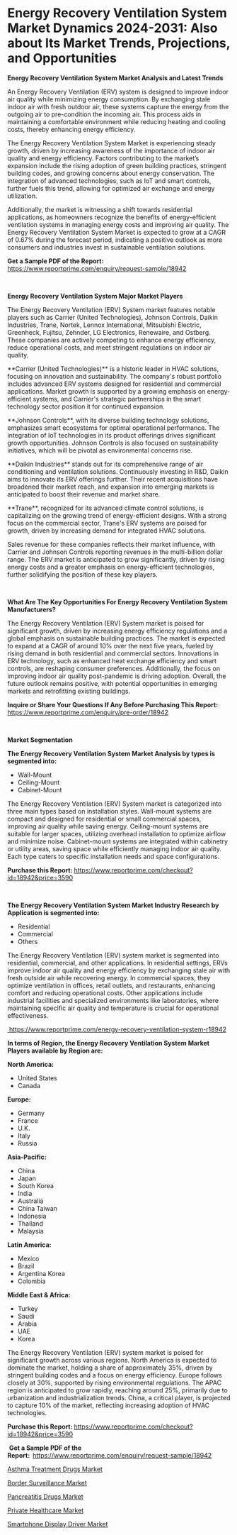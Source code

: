 <p><h1>Energy Recovery Ventilation System Market Dynamics 2024-2031: Also about Its Market Trends, Projections, and Opportunities</h1></p><p><strong>Energy Recovery Ventilation System Market Analysis and Latest Trends</strong></p>
<p><p>An Energy Recovery Ventilation (ERV) system is designed to improve indoor air quality while minimizing energy consumption. By exchanging stale indoor air with fresh outdoor air, these systems capture the energy from the outgoing air to pre-condition the incoming air. This process aids in maintaining a comfortable environment while reducing heating and cooling costs, thereby enhancing energy efficiency.</p><p>The Energy Recovery Ventilation System Market is experiencing steady growth, driven by increasing awareness of the importance of indoor air quality and energy efficiency. Factors contributing to the market’s expansion include the rising adoption of green building practices, stringent building codes, and growing concerns about energy conservation. The integration of advanced technologies, such as IoT and smart controls, further fuels this trend, allowing for optimized air exchange and energy utilization. </p><p>Additionally, the market is witnessing a shift towards residential applications, as homeowners recognize the benefits of energy-efficient ventilation systems in managing energy costs and improving air quality. The Energy Recovery Ventilation System Market is expected to grow at a CAGR of 0.67% during the forecast period, indicating a positive outlook as more consumers and industries invest in sustainable ventilation solutions.</p></p>
<p><strong>Get a Sample PDF of the Report:&nbsp;</strong> <a href="https://www.reportprime.com/enquiry/request-sample/18942?utm_campaign=1108&utm_medium=2&utm_source=Github&utm_content=ia&utm_term=22112024&utm_id=energy-recovery-ventilation-system">https://www.reportprime.com/enquiry/request-sample/18942</a></p>
<p>&nbsp;</p>
<p><strong>Energy Recovery Ventilation System Major Market Players</strong></p>
<p><p>The Energy Recovery Ventilation (ERV) System market features notable players such as Carrier (United Technologies), Johnson Controls, Daikin Industries, Trane, Nortek, Lennox International, Mitsubishi Electric, Greenheck, Fujitsu, Zehnder, LG Electronics, Renewaire, and Ostberg. These companies are actively competing to enhance energy efficiency, reduce operational costs, and meet stringent regulations on indoor air quality.</p><p>**Carrier (United Technologies)** is a historic leader in HVAC solutions, focusing on innovation and sustainability. The company's robust portfolio includes advanced ERV systems designed for residential and commercial applications. Market growth is supported by a growing emphasis on energy-efficient systems, and Carrier's strategic partnerships in the smart technology sector position it for continued expansion.</p><p>**Johnson Controls**, with its diverse building technology solutions, emphasizes smart ecosystems for optimal operational performance. The integration of IoT technologies in its product offerings drives significant growth opportunities. Johnson Controls is also focused on sustainability initiatives, which will be pivotal as environmental concerns rise.</p><p>**Daikin Industries** stands out for its comprehensive range of air conditioning and ventilation solutions. Continuously investing in R&D, Daikin aims to innovate its ERV offerings further. Their recent acquisitions have broadened their market reach, and expansion into emerging markets is anticipated to boost their revenue and market share.</p><p>**Trane**, recognized for its advanced climate control solutions, is capitalizing on the growing trend of energy-efficient designs. With a strong focus on the commercial sector, Trane's ERV systems are poised for growth, driven by increasing demand for integrated HVAC solutions.</p><p>Sales revenue for these companies reflects their market influence, with Carrier and Johnson Controls reporting revenues in the multi-billion dollar range. The ERV market is anticipated to grow significantly, driven by rising energy costs and a greater emphasis on energy-efficient technologies, further solidifying the position of these key players.</p></p>
<p>&nbsp;</p>
<p><strong>What Are The Key Opportunities For Energy Recovery Ventilation System Manufacturers?</strong></p>
<p><p>The Energy Recovery Ventilation (ERV) System market is poised for significant growth, driven by increasing energy efficiency regulations and a global emphasis on sustainable building practices. The market is expected to expand at a CAGR of around 10% over the next five years, fueled by rising demand in both residential and commercial sectors. Innovations in ERV technology, such as enhanced heat exchange efficiency and smart controls, are reshaping consumer preferences. Additionally, the focus on improving indoor air quality post-pandemic is driving adoption. Overall, the future outlook remains positive, with potential opportunities in emerging markets and retrofitting existing buildings.</p></p>
<p><strong>Inquire or Share Your Questions If Any Before Purchasing This Report:</strong> <a href="https://www.reportprime.com/enquiry/pre-order/18942?utm_campaign=1108&utm_medium=2&utm_source=Github&utm_content=ia&utm_term=22112024&utm_id=energy-recovery-ventilation-system">https://www.reportprime.com/enquiry/pre-order/18942</a></p>
<p>&nbsp;</p>
<p><strong>Market Segmentation</strong></p>
<p><strong>The Energy Recovery Ventilation System Market Analysis by types is segmented into:</strong></p>
<p><ul><li>Wall-Mount</li><li>Ceiling-Mount</li><li>Cabinet-Mount</li></ul></p>
<p><p>The Energy Recovery Ventilation (ERV) System market is categorized into three main types based on installation styles. Wall-mount systems are compact and designed for residential or small commercial spaces, improving air quality while saving energy. Ceiling-mount systems are suitable for larger spaces, utilizing overhead installation to optimize airflow and minimize noise. Cabinet-mount systems are integrated within cabinetry or utility areas, saving space while efficiently managing indoor air quality. Each type caters to specific installation needs and space configurations.</p></p>
<p><strong>Purchase this Report:&nbsp;</strong><a href="https://www.reportprime.com/checkout?id=18942&price=3590&utm_campaign=1108&utm_medium=2&utm_source=Github&utm_content=ia&utm_term=22112024&utm_id=energy-recovery-ventilation-system">https://www.reportprime.com/checkout?id=18942&price=3590</a></p>
<p>&nbsp;</p>
<p><strong>The Energy Recovery Ventilation System Market Industry Research by Application is segmented into:</strong></p>
<p><ul><li>Residential</li><li>Commercial</li><li>Others</li></ul></p>
<p><p>The Energy Recovery Ventilation (ERV) system market is segmented into residential, commercial, and other applications. In residential settings, ERVs improve indoor air quality and energy efficiency by exchanging stale air with fresh outside air while recovering energy. In commercial spaces, they optimize ventilation in offices, retail outlets, and restaurants, enhancing comfort and reducing operational costs. Other applications include industrial facilities and specialized environments like laboratories, where maintaining specific air quality and temperature is crucial for operational effectiveness.</p></p>
<p><a href="https://www.reportprime.com/energy-recovery-ventilation-system-r18942?utm_campaign=1108&utm_medium=2&utm_source=Github&utm_content=ia&utm_term=22112024&utm_id=energy-recovery-ventilation-system">&nbsp;https://www.reportprime.com/energy-recovery-ventilation-system-r18942</a></p>
<p><strong>In terms of Region, the Energy Recovery Ventilation System Market Players available by Region are:</strong></p>
<p>
    <p> <strong> North America: </strong>
        <ul>
            <li>United States</li>
            <li>Canada</li>
        </ul>
        </p> 
    <p> <strong> Europe: </strong>
        <ul>
            <li>Germany</li>
            <li>France</li>
            <li>U.K.</li>
            <li>Italy</li>
            <li>Russia</li>
        </ul>
        </p> 
    <p> <strong> Asia-Pacific: </strong>
        <ul>
            <li>China</li>
            <li>Japan</li>
            <li>South Korea</li>
            <li>India</li>
            <li>Australia</li>
            <li>China Taiwan</li>
            <li>Indonesia</li>
            <li>Thailand</li>
            <li>Malaysia</li>
        </ul>
        </p> 
    <p> <strong> Latin America: </strong>
        <ul>
            <li>Mexico</li>
            <li>Brazil</li>
            <li>Argentina Korea</li>
            <li>Colombia</li>
        </ul>
        </p> 
    <p> <strong> Middle East & Africa: </strong>
        <ul>
            <li>Turkey</li>
            <li>Saudi</li>
            <li>Arabia</li>
            <li>UAE</li>
            <li>Korea</li>
        </ul>
    </p>
    </p>
<p><p>The Energy Recovery Ventilation (ERV) system market is poised for significant growth across various regions. North America is expected to dominate the market, holding a share of approximately 35%, driven by stringent building codes and a focus on energy efficiency. Europe follows closely at 30%, supported by rising environmental regulations. The APAC region is anticipated to grow rapidly, reaching around 25%, primarily due to urbanization and industrialization trends. China, a critical player, is projected to capture 10% of the market, reflecting increasing adoption of HVAC technologies.</p></p>
<p><strong>Purchase this Report: </strong><a href="https://www.reportprime.com/checkout?id=18942&price=3590&utm_campaign=1108&utm_medium=2&utm_source=Github&utm_content=ia&utm_term=22112024&utm_id=energy-recovery-ventilation-system">https://www.reportprime.com/checkout?id=18942&price=3590</a></p>
<p>&nbsp;<strong>Get a Sample PDF of the Report:&nbsp;&nbsp;</strong><a href="https://www.reportprime.com/enquiry/request-sample/18942?utm_campaign=1108&utm_medium=2&utm_source=Github&utm_content=ia&utm_term=22112024&utm_id=energy-recovery-ventilation-system">https://www.reportprime.com/enquiry/request-sample/18942</a></p>
<p><strong></strong></p>
<p><p><a href="https://issuu.com/reportprime-2/docs/asthma-treatment-drugs-market-size-_0e4d47ebfd2f43?utm_campaign=1108&utm_medium=2&utm_source=Github&utm_content=ia&utm_term=22112024&utm_id=energy-recovery-ventilation-system">Asthma Treatment Drugs Market</a></p><p><a href="https://www.linkedin.com/pulse/border-surveillance-market-global-regional-analysis-focus-mdhhe?utm_campaign=1108&utm_medium=2&utm_source=Github&utm_content=ia&utm_term=22112024&utm_id=energy-recovery-ventilation-system">Border Surveillance Market</a></p><p><a href="https://issuu.com/reportprime-2/docs/pancreatitis-drugs-market-size-2030_9a057aa4f23463?utm_campaign=1108&utm_medium=2&utm_source=Github&utm_content=ia&utm_term=22112024&utm_id=energy-recovery-ventilation-system">Pancreatitis Drugs Market</a></p><p><a href="https://www.linkedin.com/pulse/projected-growth-private-healthcare-market-from-2024-2031-br3we?utm_campaign=1108&utm_medium=2&utm_source=Github&utm_content=ia&utm_term=22112024&utm_id=energy-recovery-ventilation-system">Private Healthcare Market</a></p><p><a href="https://www.linkedin.com/pulse/smartphone-display-driver-market-size-expansion-analysis-challenges-6l3pe?utm_campaign=1108&utm_medium=2&utm_source=Github&utm_content=ia&utm_term=22112024&utm_id=energy-recovery-ventilation-system">Smartphone Display Driver Market</a></p></p>